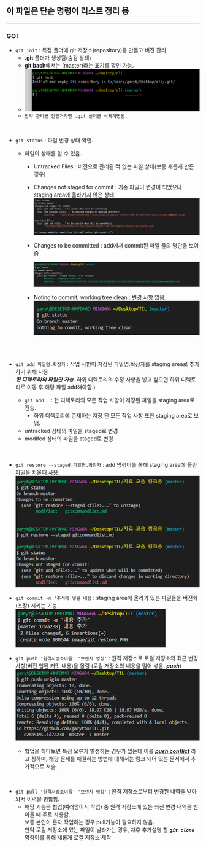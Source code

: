 ## 이 파일은 단순 명령어 리스트 정리 용
---
### GO!
- `git init` : 특정 폴더에 git 저장소(repository)를 만들고 버전 관리
    - **.git** 폴더가 생성됨(숨김 상태)
    - **git bash**에서는 (master)라는 표기를 확인 가능.
    - ![](/image/git%20init.PNG)
    - `만약 관리를 안할거라면 .git 폴더를 삭제하면됨.`

<br>

- `git status` : 파일 변경 상태 확인.
    - 파일의 상태를 알 수 있음.
      - Untracked Files : 버전으로 관리된 적 없는 파일 상태(보통 새롭게 만든 경우)
      - Changes not staged for commit : 기존 파일이 변경이 되었으나 staging area에 올라가지 않은 상태.
        ![](/image/git%20status.PNG)
      
      - Changes to be committed : add에서 commit된 파일 들의 명단을 보여줌
      
         ![](/image/git%20status2.PNG)
      
      - Noting to commit, working tree clean : 변경 사항 없음.
         ![](/image/git%20status3.PNG)
      <br>
      <br>

- `git add 파일명.확장자` : 작업 사항이 저장된 파일명.확장자를 staging area로 추가하기 위해 사용 <br> 
 ***현 디렉토리의 파일만 가능***. 하위 디렉토리의 수정 사항을 넣고 싶으면 하위 디렉토리로 이동 후 해당 파일 add해야함.)
    - `git add .` : 현 디렉토리의 모든 작업 사항이 저장된 파일을 staging area로 전송.<br>
      - 하위 디렉토리에 존재하는 저장 된 모든 작업 사항 또한 staging area로 보냄.
    - untracked 상태의 파일을 staged로 변경
    - modifed 상태의 파일을 staged로 변경
  <br>
  <br>

- `git restore --staged 파일명.확장자` : add 명령어를 통해 staging area에 올린 파일을 치울때 사용.<br>
  ![](/image/git%20restore.PNG)

- `git commit -m '주석에 넣을 내용` : staging area에 올라가 있는 파일들을 버전화(포장) 시키는 기능.
  ![](/image/git%20commit.PNG)

- `git push '원격저장소이름' '브랜치 명칭'` : 원격 저장소로 로컬 저장소의 최근 변경 사항(버전 업된 커밋 내용)을 올림 (로컬 저장소의 내용을 밀어 넣음. ***push***)
  ![](/image/git%20push.PNG)
  - 협업을 하다보면 특정 오류가 발생하는 경우가 있는데 이를 ***[push conflict](/%EC%9E%90%EB%A3%8C%20%EB%AA%A8%EC%9D%8C%20%EB%A7%81%ED%81%AC%EC%9A%A9/pushcoflict.md)*** 라고 칭하며, 해당 문제를 해결하는 방법에 대해서는 링크 되어 있는 문서에서 추가적으로 서술.

<br>

- `git pull '원격저장소이름' '브랜치 명칭'` : 원격 저장소로부터 변경된 내역을 받아와서 이력을 병합함.
  - 해당 기능은 협업(여러명이서 작업) 중 원격 저장소에 있는 최신 변경 내역을 받아올 때 주로 사용함.<br>
    보통 본인이 혼자 작업하는 경우 pull기능이 필요하지 않음.<br>
    만약 로컬 저장소에 있는 파일이 날라가는 경우, 차후 추가설명 할 ***`git clone`*** 명령어를 통해 새롭게 로컬 저장소 제작
  
  



